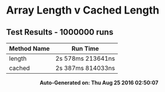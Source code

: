 # Array Length v Cached Length
## Test Results - 1000000 runs
Method Name | Run Time 
----------- | :------: 
length | 2s 578ms 213641ns
cached | 2s 387ms 814033ns

<p align='center'><b>Auto-Generated on: Thu Aug 25 2016 02:50:07</b></p>
